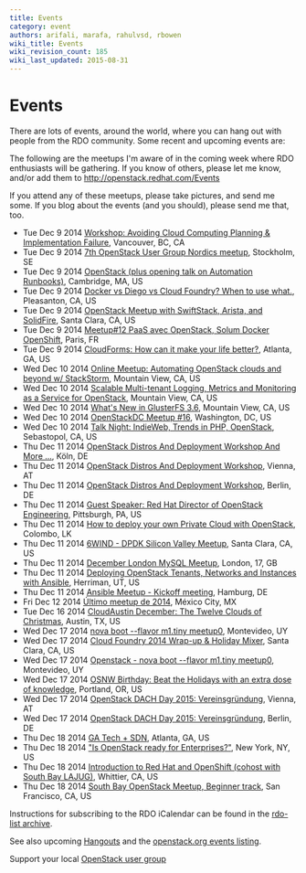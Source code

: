 ```yaml
---
title: Events
category: event
authors: arifali, marafa, rahulvsd, rbowen
wiki_title: Events
wiki_revision_count: 185
wiki_last_updated: 2015-08-31
---
```


# Events

There are lots of events, around the world, where you can hang out with people from the RDO community. Some recent and upcoming events are:

The following are the meetups I'm aware of in the coming week where RDO enthusiasts will be gathering. If you know of others, please let me know, and/or add them to <http://openstack.redhat.com/Events>

If you attend any of these meetups, please take pictures, and send me some. If you blog about the events (and you should), please send me that, too.

*   Tue Dec 9 2014 [Workshop: Avoiding Cloud Computing Planning & Implementation Failure](http://www.meetup.com/Vancouver-Enterprise-Cloud-Computing-Users-Group/events/218815702/), Vancouver, BC, CA
*   Tue Dec 9 2014 [7th OpenStack User Group Nordics meetup](http://www.meetup.com/OpenStack-User-Group-Nordics/events/218754241/), Stockholm, SE
*   Tue Dec 9 2014 [OpenStack (plus opening talk on Automation Runbooks)](http://www.meetup.com/bostonazure/events/197954432/), Cambridge, MA, US
*   Tue Dec 9 2014 [Docker vs Diego vs Cloud Foundry? When to use what.](http://www.meetup.com/Docker-Containers-Cloud-Foundry-PaaS-East-Bay-Meetup/events/216885522/), Pleasanton, CA, US
*   Tue Dec 9 2014 [OpenStack Meetup with SwiftStack, Arista, and SolidFire](http://www.meetup.com/Arista-Networks-Silicon-Valley-User-Group/events/218893404/), Santa Clara, CA, US
*   Tue Dec 9 2014 [Meetup#12 PaaS avec OpenStack, Solum Docker OpenShift](http://www.meetup.com/OpenStack-France/events/218918493/), Paris, FR
*   Tue Dec 9 2014 [CloudForms: How can it make your life better?](http://www.meetup.com/Atlanta-Red-Hat-User-Group/events/217357402/), Atlanta, GA, US
*   Wed Dec 10 2014 [Online Meetup: Automating OpenStack clouds and beyond w/ StackStorm](http://www.meetup.com/Cloud-Online-Meetup/events/218805038/), Mountain View, CA, US
*   Wed Dec 10 2014 [Scalable Multi-tenant Logging, Metrics and Monitoring as a Service for OpenStack](http://www.meetup.com/Cloud-Platform-at-Symantec/events/218914623/), Mountain View, CA, US
*   Wed Dec 10 2014 [What's New in GlusterFS 3.6](http://www.meetup.com/GlusterFS-Silicon-Valley/events/180465522/), Mountain View, CA, US
*   Wed Dec 10 2014 [OpenStackDC Meetup #16](http://www.meetup.com/OpenStackDC/events/197814362/), Washington, DC, US
*   Wed Dec 10 2014 [Talk Night: IndieWeb, Trends in PHP, OpenStack](http://www.meetup.com/Hack-Sonoma-County/events/218663630/), Sebastopol, CA, US
*   Thu Dec 11 2014 [OpenStack Distros And Deployment Workshop And More ...](http://www.meetup.com/OpenStack-X/events/210803792/), Köln, DE
*   Thu Dec 11 2014 [OpenStack Distros And Deployment Workshop](http://www.meetup.com/OpenStack-DACH/events/216772722/), Vienna, AT
*   Thu Dec 11 2014 [OpenStack Distros And Deployment Workshop](http://www.meetup.com/openstack-de/events/216771952/), Berlin, DE
*   Thu Dec 11 2014 [Guest Speaker: Red Hat Director of OpenStack Engineering](http://www.meetup.com/openstack-pittsburgh/events/218784742/), Pittsburgh, PA, US
*   Thu Dec 11 2014 [How to deploy your own Private Cloud with OpenStack](http://www.meetup.com/Kolamba-Cloud-Meetup/events/219015539/), Colombo, LK
*   Thu Dec 11 2014 [6WIND - DPDK Silicon Valley Meetup](http://www.meetup.com/DPDK_org/events/213924542/), Santa Clara, CA, US
*   Thu Dec 11 2014 [December London MySQL Meetup](http://www.meetup.com/The-London-MySQL-Meetup-Group/events/218925084/), London, 17, GB
*   Thu Dec 11 2014 [Deploying OpenStack Tenants, Networks and Instances with Ansible](http://www.meetup.com/openstack-utah/events/218786690/), Herriman, UT, US
*   Thu Dec 11 2014 [Ansible Meetup - Kickoff meeting](http://www.meetup.com/Ansible-Hamburg/events/217622242/), Hamburg, DE
*   Fri Dec 12 2014 [Último meetup de 2014](http://www.meetup.com/Mexico-City-Cloud-Computing/events/218993444/), México City, MX
*   Tue Dec 16 2014 [CloudAustin December: The Twelve Clouds of Christmas](http://www.meetup.com/CloudAustin/events/212248062/), Austin, TX, US
*   Wed Dec 17 2014 [nova boot --flavor m1.tiny meetup0](http://www.meetup.com/OpenStack-Uruguay/events/219071916/), Montevideo, UY
*   Wed Dec 17 2014 [Cloud Foundry 2014 Wrap-up & Holiday Mixer](http://www.meetup.com/Bluemix/events/219048310/), Santa Clara, CA, US
*   Wed Dec 17 2014 [Openstack - nova boot --flavor m1.tiny meetup0](http://www.meetup.com/DevOps-MVD/events/213384542/), Montevideo, UY
*   Wed Dec 17 2014 [OSNW Birthday: Beat the Holidays with an extra dose of knowledge](http://www.meetup.com/OpenStack-Northwest/events/218941697/), Portland, OR, US
*   Wed Dec 17 2014 [OpenStack DACH Day 2015: Vereinsgründung](http://www.meetup.com/OpenStack-DACH/events/219016150/), Vienna, AT
*   Wed Dec 17 2014 [OpenStack DACH Day 2015: Vereinsgründung](http://www.meetup.com/openstack-de/events/219117732/), Berlin, DE
*   Thu Dec 18 2014 [GA Tech + SDN](http://www.meetup.com/AtlantaNPUG/events/219020372/), Atlanta, GA, US
*   Thu Dec 18 2014 ["Is OpenStack ready for Enterprises?"](http://www.meetup.com/OpenStack-for-Enterprises-NYC/events/218900712/), New York, NY, US
*   Thu Dec 18 2014 [Introduction to Red Hat and OpenShift (cohost with South Bay LAJUG)](http://www.meetup.com/Greater-Los-Angeles-Area-Red-Hat-User-Group-RHUG/events/217273042/), Whittier, CA, US
*   Thu Dec 18 2014 [South Bay OpenStack Meetup, Beginner track](http://www.meetup.com/openstack/events/218900735/), San Francisco, CA, US

Instructions for subscribing to the RDO iCalendar can be found in the [rdo-list archive](https://www.redhat.com/archives/rdo-list/2014-January/msg00133.html).

See also upcoming [Hangouts](Hangouts) and the [openstack.org events listing](http://www.openstack.org/community/events/).

Support your local [OpenStack user group](https://wiki.openstack.org/wiki/OpenStack_User_Groups)
